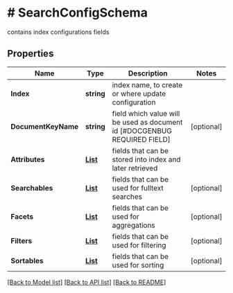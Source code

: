# # SearchConfigSchema
contains index configurations fields

## Properties 


Name | Type | Description | Notes
------------ | ------------- | ------------- | -------------
**Index**| **string** | index name, to create or where update configuration  |
**DocumentKeyName**| **string** | field which value will be used as document id [#DOCGENBUG REQUIRED FIELD]  | [optional]
**Attributes**| [**List<SearchConfigSchemaAttribute>**](SearchConfigSchemaAttribute.md) | fields that can be stored into index and later retrieved  |
**Searchables**| [**List<SearchConfigSchemaSearchable>**](SearchConfigSchemaSearchable.md) | fields that can be used for fulltext searches  | [optional]
**Facets**| [**List<SearchConfigSchemaFacet>**](SearchConfigSchemaFacet.md) | fields that can be used for aggregations  | [optional]
**Filters**| [**List<SearchConfigSchemaFilter>**](SearchConfigSchemaFilter.md) | fields that can be used for filtering  | [optional]
**Sortables**| [**List<SearchConfigSchemaSortable>**](SearchConfigSchemaSortable.md) | fields that can be used for sorting  | [optional]


[[Back to Model list]](../../README.md#models) [[Back to API list]](../../README.md#endpoints) [[Back to README]](../../README.md)

